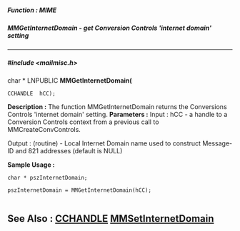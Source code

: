 ##### Function : MIME
##### MMGetInternetDomain - get Conversion Controls 'internet domain' setting
---
##### #include <mailmisc.h>
char * LNPUBLIC **MMGetInternetDomain(**

	CCHANDLE  hCC);
**Description :**
The function  MMGetInternetDomain returns the Conversions Controls 'internet 
domain' setting.
**Parameters :**
Input :
hCC  -  a handle to a Conversion Controls context from a previous call to MMCreateConvControls.

Output :
(routine)  -  Local Internet Domain name used to construct Message-ID and 821 addresses (default is NULL)


**Sample Usage :**
```
char * pszInternetDomain;

pszInternetDomain = MMGetInternetDomain(hCC);


```
**See Also :**
[CCHANDLE](D:/md_files/CCHANDLE.md)
[MMSetInternetDomain](D:/md_files/MMSetInternetDomain.md)
---

